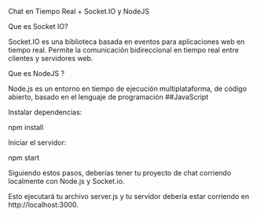 Chat en Tiempo Real + Socket.IO y NodeJS

Que es Socket IO?

Socket.IO es una biblioteca basada en eventos para aplicaciones web en tiempo real. Permite la comunicación bidireccional en tiempo real entre clientes y servidores web. 

Que es NodeJS ?

Node.js es un entorno en tiempo de ejecución multiplataforma, de código abierto, basado en el lenguaje de programación ##JavaScript


Instalar dependencias:

 npm install

 Iniciar el servidor:

 npm start

 Siguiendo estos pasos, deberías tener tu proyecto de chat corriendo localmente con Node.js y Socket.io.

 Esto ejecutará tu archivo server.js y tu servidor debería estar corriendo en http://localhost:3000.
